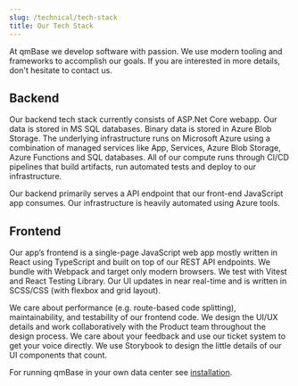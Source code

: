 ```yaml
---
slug: /technical/tech-stack
title: Our Tech Stack
---
```


At qmBase we develop software with passion. We use modern tooling and frameworks to accomplish our goals. If you are interested in more details, don't hesitate to contact us.

## Backend

Our backend tech stack currently consists of ASP.Net Core webapp. Our data is stored in MS SQL databases. Binary data is stored in Azure Blob Storage.
The underlying infrastructure runs on Microsoft Azure using a combination of managed services like App, Services, Azure Blob Storage, Azure Functions and SQL databases.
All of our compute runs through CI/CD pipelines that build artifacts, run automated tests and deploy to our infrastructure.

Our backend primarily serves a API endpoint that our front-end JavaScript app consumes. Our infrastructure is heavily automated using Azure tools.

## Frontend

Our app’s frontend is a single-page JavaScript web app mostly written in React using TypeScript and built on top of our REST API endpoints. We bundle with Webpack and target only modern browsers.
We test with Vitest and React Testing Library. Our UI updates in near real-time and is written in SCSS/CSS (with flexbox and grid layout).

We care about performance (e.g. route-based code splitting), maintainability, and testability of our frontend code.
We design the UI/UX details and work collaboratively with the Product team throughout the design process. We care about your feedback and use our ticket system to get your voice directly.
We use Storybook to design the little details of our UI components that count.

For running qmBase in your own data center see [installation](installation).
